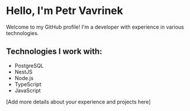 # Hello, I'm Petr Vavrinek

Welcome to my GitHub profile! I'm a developer with experience in various technologies.

## Technologies I work with:

- PostgreSQL
- NestJS
- Node.js
- TypeScript
- JavaScript

[Add more details about your experience and projects here]